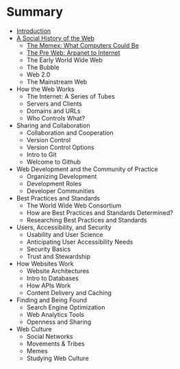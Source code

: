 # Summary

* [Introduction](README.md)
* [A Social History of the Web](social-history-of-the-web/README.md)
  * [The Memex: What Computers Could Be](social-history-of-the-web/memex.md)
  * [The Pre Web: Arpanet to Internet](social-history-of-the-web/preweb.md)
  * The Early World Wide Web
  * The Bubble
  * Web 2.0
  * The Mainstream Web
* How the Web Works
  * The Internet: A Series of Tubes
  * Servers and Clients
  * Domains and URLs
  * Who Controls What?
* Sharing and Collaboration
  * Collaboration and Cooperation
  * Version Control
  * Version Control Options
  * Intro to Git
  * Welcome to Github
* Web Development and the Community of Practice
  * Organizing Development
  * Development Roles
  * Developer Communities
* Best Practices and Standards
  * The World Wide Web Consortium
  * How are Best Practices and Standards Determined?
  * Researching Best Practices and Standards
* Users, Accessibility, and Security
  * Usability and User Science
  * Anticipating User Accessibility Needs
  * Security Basics
  * Trust and Stewardship
* How Websites Work
  * Website Architectures
  * Intro to Databases
  * How APIs Work
  * Content Delivery and Caching
* Finding and Being Found
  * Search Engine Optimization
  * Web Analytics Tools
  * Openness and Sharing
* Web Culture
  * Social Networks
  * Movements & Tribes
  * Memes
  * Studying Web Culture

